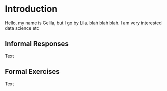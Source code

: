 # Introduction

Hello, my name is Gelila, but I go by Lila. blah blah blah. I am very interested data science etc

## Informal Responses

Text

## Formal Exercises

Text
